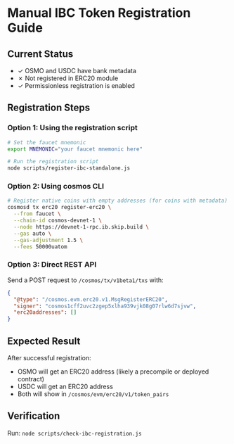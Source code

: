# Manual IBC Token Registration Guide

## Current Status
- ✓ OSMO and USDC have bank metadata
- ✗ Not registered in ERC20 module
- ✓ Permissionless registration is enabled

## Registration Steps

### Option 1: Using the registration script
```bash
# Set the faucet mnemonic
export MNEMONIC="your faucet mnemonic here"

# Run the registration script
node scripts/register-ibc-standalone.js
```

### Option 2: Using cosmos CLI
```bash
# Register native coins with empty addresses (for coins with metadata)
cosmosd tx erc20 register-erc20 \
  --from faucet \
  --chain-id cosmos-devnet-1 \
  --node https://devnet-1-rpc.ib.skip.build \
  --gas auto \
  --gas-adjustment 1.5 \
  --fees 50000uatom
```

### Option 3: Direct REST API
Send a POST request to `/cosmos/tx/v1beta1/txs` with:
```json
{
  "@type": "/cosmos.evm.erc20.v1.MsgRegisterERC20",
  "signer": "cosmos1cff2uvc2zgep5xlha939vjk08g07rlw6d7sjvw",
  "erc20addresses": []
}
```

## Expected Result
After successful registration:
- OSMO will get an ERC20 address (likely a precompile or deployed contract)
- USDC will get an ERC20 address
- Both will show in `/cosmos/evm/erc20/v1/token_pairs`

## Verification
Run: `node scripts/check-ibc-registration.js`